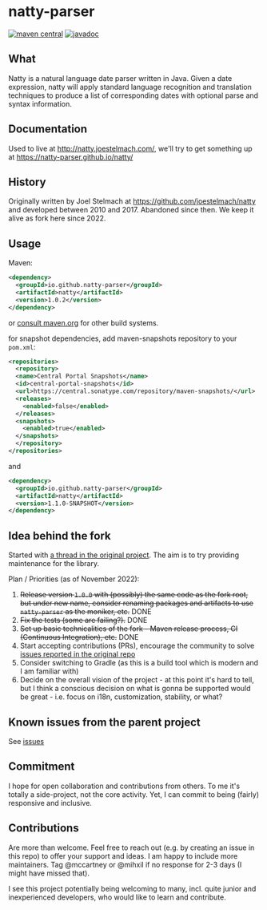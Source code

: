 # natty-parser
[![maven central](https://img.shields.io/maven-central/v/io.github.natty-parser/natty.svg?label=Maven%20Central)](https://central.sonatype.com/artifact/io.github.natty-parser/natty)
[![javadoc](https://javadoc.io/badge2/io.github.natty-parser/natty/javadoc.svg)](https://javadoc.io/doc/io.github.natty-parser/natty)

## What

Natty is a natural language date parser written in Java.  Given a date
expression, natty will apply standard language recognition and translation
techniques to produce a list of corresponding dates with optional parse and
syntax information.

## Documentation

Used to live at http://natty.joestelmach.com/, we'll try to get something up at https://natty-parser.github.io/natty/

## History

Originally written by Joel Stelmach at https://github.com/joestelmach/natty and developed between 2010 and 2017. Abandoned since then. We keep it alive as fork here since 2022.

## Usage
Maven:
```xml
<dependency>
  <groupId>io.github.natty-parser</groupId>
  <artifactId>natty</artifactId>
  <version>1.0.2</version>
</dependency>
```

or [consult maven.org](https://search.maven.org/artifact/io.github.natty-parser/natty) for other build systems.

for snapshot dependencies, add maven-snapshots repository to your `pom.xml`:
```xml
<repositories>
  <repository>
  <name>Central Portal Snapshots</name>
  <id>central-portal-snapshots</id>
  <url>https://central.sonatype.com/repository/maven-snapshots/</url>
  <releases>
    <enabled>false</enabled>
  </releases>
  <snapshots>
    <enabled>true</enabled>
  </snapshots>
  </repository>
</repositories>
```
and
```xml
<dependency>
  <groupId>io.github.natty-parser</groupId>
  <artifactId>natty</artifactId>
  <version>1.1.0-SNAPSHOT</version>
</dependency>
```

## Idea behind the fork

Started with [a thread in the original project](https://github.com/joestelmach/natty/issues/274). The aim is to try providing maintenance for the library.

Plan / Priorities (as of November 2022):

1. ~~Release version `1.0.0` with (possibly) the same code as the fork root, but under new name, consider renaming packages and artifacts to use `natty-parser` as the moniker, etc.~~
   DONE
2. ~~Fix the tests (some are failing?).~~ DONE
3. ~~Set up basic technicalities of the fork - Maven release process, CI (Continuous Integration), etc.~~ DONE
4. Start accepting contributions (PRs), encourage the community to solve [issues reported in the original repo](https://github.com/joestelmach/natty/issues)
5. Consider switching to Gradle (as this is a build tool which is modern and I am familiar with)
6. Decide on the overall vision of the project - at this point it's hard to tell, but I think a conscious decision on what is gonna be supported would be
   great - i.e. focus on i18n, customization, stability, or what?

## Known issues from the parent project

See [issues](issues.md)

## Commitment

I hope for open collaboration and contributions from others. To me it's totally a side-project, not the core activity. Yet, I can commit to being (fairly) responsive and inclusive.

## Contributions

Are more than welcome. Feel free to reach out (e.g. by creating an issue in this repo) to offer your support and ideas. I am happy to include more
maintainers. Tag @mccartney or @mihxil if no response for 2-3 days (I might have missed that).

I see this project potentially being welcoming to many, incl. quite junior and inexperienced developers, who would like to learn and contribute.

